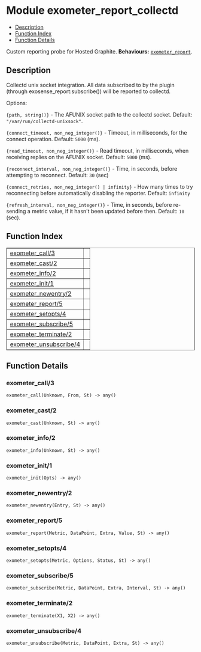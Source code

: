 

# Module exometer_report_collectd #
* [Description](#description)
* [Function Index](#index)
* [Function Details](#functions)


Custom reporting probe for Hosted Graphite.
__Behaviours:__ [`exometer_report`](/Users/uwiger/FL/git/exometer/deps/exometer_core/doc/exometer_report.md).
<a name="description"></a>

## Description ##



Collectd unix socket integration.
All data subscribed to by the plugin (through exosense_report:subscribe())
will be reported to collectd.



Options:



`{path, string()}` - The AFUNIX socket path to the collectd socket.
Default: `"/var/run/collectd-unixsock"`.



`{connect_timeout, non_neg_integer()}` - Timeout, in milliseconds, for the
connect operation. Default: `5000` (ms).



`{read_timeout, non_neg_integer()}` - Read timeout, in milliseconds, when
receiving replies on the AFUNIX socket. Default: `5000` (ms).



`{reconnect_interval, non_neg_integer()}` - Time, in seconds, before
attempting to reconnect. Default: `30` (sec)



`{connect_retries, non_neg_integer() | infinity}` - How many times to
try reconnecting before automatically disabling the reporter.
Default: `infinity`


`{refresh_interval, non_neg_integer()}` - Time, in seconds, before
re-sending a metric value, if it hasn't been updated before then.
Default: `10` (sec).<a name="index"></a>

## Function Index ##


<table width="100%" border="1" cellspacing="0" cellpadding="2" summary="function index"><tr><td valign="top"><a href="#exometer_call-3">exometer_call/3</a></td><td></td></tr><tr><td valign="top"><a href="#exometer_cast-2">exometer_cast/2</a></td><td></td></tr><tr><td valign="top"><a href="#exometer_info-2">exometer_info/2</a></td><td></td></tr><tr><td valign="top"><a href="#exometer_init-1">exometer_init/1</a></td><td></td></tr><tr><td valign="top"><a href="#exometer_newentry-2">exometer_newentry/2</a></td><td></td></tr><tr><td valign="top"><a href="#exometer_report-5">exometer_report/5</a></td><td></td></tr><tr><td valign="top"><a href="#exometer_setopts-4">exometer_setopts/4</a></td><td></td></tr><tr><td valign="top"><a href="#exometer_subscribe-5">exometer_subscribe/5</a></td><td></td></tr><tr><td valign="top"><a href="#exometer_terminate-2">exometer_terminate/2</a></td><td></td></tr><tr><td valign="top"><a href="#exometer_unsubscribe-4">exometer_unsubscribe/4</a></td><td></td></tr></table>


<a name="functions"></a>

## Function Details ##

<a name="exometer_call-3"></a>

### exometer_call/3 ###

`exometer_call(Unknown, From, St) -> any()`


<a name="exometer_cast-2"></a>

### exometer_cast/2 ###

`exometer_cast(Unknown, St) -> any()`


<a name="exometer_info-2"></a>

### exometer_info/2 ###

`exometer_info(Unknown, St) -> any()`


<a name="exometer_init-1"></a>

### exometer_init/1 ###

`exometer_init(Opts) -> any()`


<a name="exometer_newentry-2"></a>

### exometer_newentry/2 ###

`exometer_newentry(Entry, St) -> any()`


<a name="exometer_report-5"></a>

### exometer_report/5 ###

`exometer_report(Metric, DataPoint, Extra, Value, St) -> any()`


<a name="exometer_setopts-4"></a>

### exometer_setopts/4 ###

`exometer_setopts(Metric, Options, Status, St) -> any()`


<a name="exometer_subscribe-5"></a>

### exometer_subscribe/5 ###

`exometer_subscribe(Metric, DataPoint, Extra, Interval, St) -> any()`


<a name="exometer_terminate-2"></a>

### exometer_terminate/2 ###

`exometer_terminate(X1, X2) -> any()`


<a name="exometer_unsubscribe-4"></a>

### exometer_unsubscribe/4 ###

`exometer_unsubscribe(Metric, DataPoint, Extra, St) -> any()`


